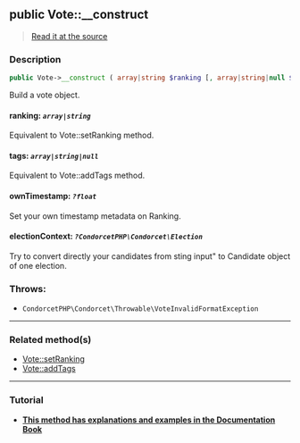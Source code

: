 ## public Vote::__construct

> [Read it at the source](https://github.com/julien-boudry/Condorcet/blob/master/src/Vote.php#L122)

### Description    

```php
public Vote->__construct ( array|string $ranking [, array|string|null $tags = null , ?float $ownTimestamp = null , ?CondorcetPHP\Condorcet\Election $electionContext = null] )
```

Build a vote object.
    

#### **ranking:** *`array|string`*   
Equivalent to Vote::setRanking method.    


#### **tags:** *`array|string|null`*   
Equivalent to Vote::addTags method.    


#### **ownTimestamp:** *`?float`*   
Set your own timestamp metadata on Ranking.    


#### **electionContext:** *`?CondorcetPHP\Condorcet\Election`*   
Try to convert directly your candidates from sting input" to Candidate object of one election.    


### Throws:   

* ```CondorcetPHP\Condorcet\Throwable\VoteInvalidFormatException```

---------------------------------------

### Related method(s)      

* [Vote::setRanking](/Docs/ApiReferences/Vote%20Class/public%20Vote--setRanking.md)    
* [Vote::addTags](/Docs/ApiReferences/Vote%20Class/public%20Vote--addTags.md)    

---------------------------------------

### Tutorial

* **[This method has explanations and examples in the Documentation Book](https://www.condorcet.io/3.AsPhpLibrary/5.Votes/1.AddVotes)**    
